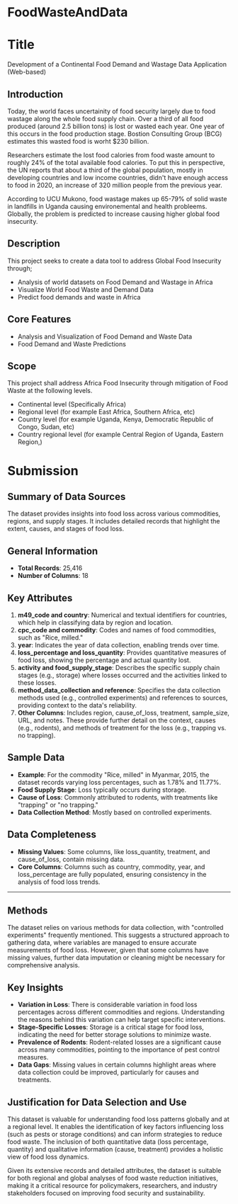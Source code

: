 # FoodWasteAndData
# Title
Development of a Continental Food Demand and Wastage Data Application (Web-based)

## Introduction
Today, the world faces uncertainity of food security largely due to food wastage along the whole food supply chain. 
Over a third of all food produced (around 2.5 billion tons) is lost or wasted each year. One year of this occurs in the food production stage. Bostion Consulting
Group (BCG) estimates this wasted food is worht $230 billion.

Researchers estimate the lost food calories from food waste amount to roughly 24% of the total available food
calories. To put this in perspective, the UN reports that about a third of the global population, mostly in developing countries
and low income countries, didn't have enough access to food in 2020, an increase of 320 million people from the previous year.

According to UCU Mukono, food wastage makes up 65-79% of solid waste in landfills in Uganda causing environemental and health probleems.
Globally, the problem is predicted to increase causing higher global food insecurity.

## Description
This project seeks to create a data tool to address Global Food Insecurity  through;
<ul>
<li>Analysis of world datasets on Food Demand and Wastage in Africa</li>
<li>Visualize World Food Waste and Demand Data</li>
<li>Predict food demands and waste in Africa</li>
</ul>

## Core Features
<ul>
<li> Analysis and Visualization of Food Demand and Waste Data</li>
<li> Food Demand and Waste Predictions</li>
</ul>

## Scope
This project shall address Africa Food Insecurity through mitigation of Food Waste
at the following levels.
<ul>
<li>Continental level (Specifically Africa)</li>
<li>Regional level (for example East Africa, Southern Africa, etc) </li>
<li>Country level (for example Uganda, Kenya, Democratic Republic of Congo, Sudan, etc) </li>
<li>Country regional level (for example Central Region of Uganda, Eastern Region,) </li>
</ul>


# Submission
## Summary of Data Sources

The dataset provides insights into food loss across various commodities, regions, and supply stages. It includes detailed records that highlight the extent, causes, and stages of food loss.

## General Information
- **Total Records**: 25,416
- **Number of Columns**: 18

## Key Attributes
1. **m49_code and country**: Numerical and textual identifiers for countries, which help in classifying data by region and location.
2. **cpc_code and commodity**: Codes and names of food commodities, such as "Rice, milled."
3. **year**: Indicates the year of data collection, enabling trends over time.
4. **loss_percentage and loss_quantity**: Provides quantitative measures of food loss, showing the percentage and actual quantity lost.
5. **activity and food_supply_stage**: Describes the specific supply chain stages (e.g., storage) where losses occurred and the activities linked to these losses.
6. **method_data_collection and reference**: Specifies the data collection methods used (e.g., controlled experiments) and references to sources, providing context to the data's reliability.
7. **Other Columns**: Includes region, cause_of_loss, treatment, sample_size, URL, and notes. These provide further detail on the context, causes (e.g., rodents), and methods of treatment for the loss (e.g., trapping vs. no trapping).

## Sample Data
- **Example**: For the commodity "Rice, milled" in Myanmar, 2015, the dataset records varying loss percentages, such as 1.78% and 11.77%.
- **Food Supply Stage**: Loss typically occurs during storage.
- **Cause of Loss**: Commonly attributed to rodents, with treatments like "trapping" or "no trapping."
- **Data Collection Method**: Mostly based on controlled experiments.

## Data Completeness
- **Missing Values**: Some columns, like loss_quantity, treatment, and cause_of_loss, contain missing data.
- **Core Columns**: Columns such as country, commodity, year, and loss_percentage are fully populated, ensuring consistency in the analysis of food loss trends.

---

## Methods
The dataset relies on various methods for data collection, with "controlled experiments" frequently mentioned. This suggests a structured approach to gathering data, where variables are managed to ensure accurate measurements of food loss. However, given that some columns have missing values, further data imputation or cleaning might be necessary for comprehensive analysis.

## Key Insights
- **Variation in Loss**: There is considerable variation in food loss percentages across different commodities and regions. Understanding the reasons behind this variation can help target specific interventions.
- **Stage-Specific Losses**: Storage is a critical stage for food loss, indicating the need for better storage solutions to minimize waste.
- **Prevalence of Rodents**: Rodent-related losses are a significant cause across many commodities, pointing to the importance of pest control measures.
- **Data Gaps**: Missing values in certain columns highlight areas where data collection could be improved, particularly for causes and treatments.

## Justification for Data Selection and Use
This dataset is valuable for understanding food loss patterns globally and at a regional level. It enables the identification of key factors influencing loss (such as pests or storage conditions) and can inform strategies to reduce food waste. The inclusion of both quantitative data (loss percentage, quantity) and qualitative information (cause, treatment) provides a holistic view of food loss dynamics. 

Given its extensive records and detailed attributes, the dataset is suitable for both regional and global analyses of food waste reduction initiatives, making it a critical resource for policymakers, researchers, and industry stakeholders focused on improving food security and sustainability.


</ul>


